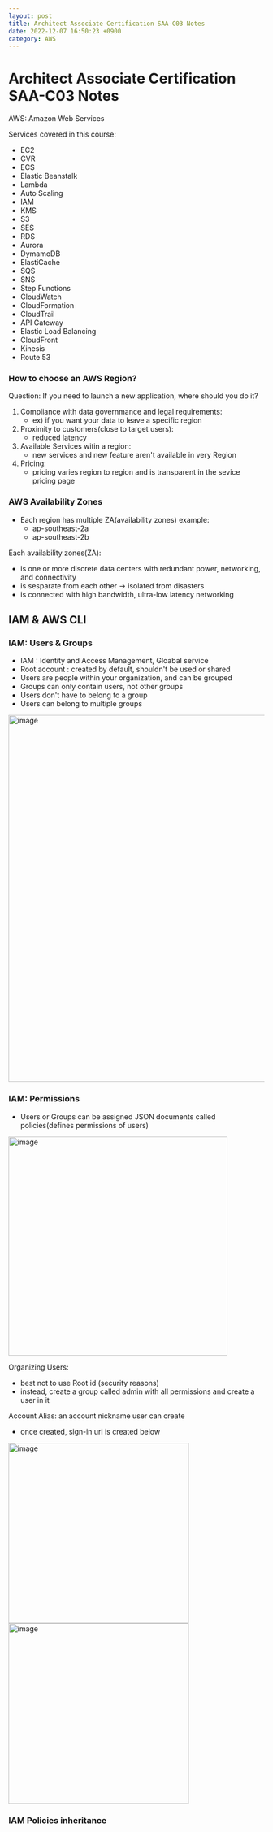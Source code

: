 ```yaml
---
layout: post
title: Architect Associate Certification SAA-C03 Notes
date: 2022-12-07 16:50:23 +0900
category: AWS
---
```

# Architect Associate Certification SAA-C03 Notes

AWS: Amazon Web Services

Services covered in this course:

* EC2
* CVR
* ECS
* Elastic Beanstalk
* Lambda
* Auto Scaling
* IAM
* KMS
* S3
* SES
* RDS
* Aurora
* DymamoDB
* ElastiCache
* SQS
* SNS
* Step Functions
* CloudWatch
* CloudFormation
* CloudTrail
* API Gateway
* Elastic Load Balancing
* CloudFront
* Kinesis
* Route 53

### How to choose an AWS Region?

Question: If you need to launch a new application, where should you do it?

1. Compliance with data governmance and legal requirements:
	* ex) if you want your data to leave a specific region
2. Proximity to customers(close to target users):
	* reduced latency
3. Available Services witin a region:
	* new services and new feature aren't available in very Region
4. Pricing: 
	* pricing varies region to region and is transparent in the sevice pricing page 

### AWS Availability Zones

* Each region has multiple ZA(availability zones) example:
	* ap-southeast-2a
	* ap-southeast-2b

Each availability zones(ZA):

* is one or more discrete data centers with redundant power, networking, and connectivity
* is sesparate from each other -> isolated from disasters
* is connected with high bandwidth, ultra-low latency networking


## IAM & AWS CLI
### IAM: Users & Groups

* IAM : Identity and Access Management, Gloabal service
* Root account : created by default, shouldn't be used or shared
* Users are people within your organization, and can be grouped
* Groups can only contain users, not other groups
* Users don't have to belong to a group
* Users can belong to multiple groups

<img width="722" alt="image" src="https://user-images.githubusercontent.com/99532836/206182859-b503470c-8d5b-4b25-ae36-36702cedfab7.png">

### IAM: Permissions
* Users or Groups can be assigned JSON documents called policies(defines permissions of users)

<img width="431" alt="image" src="https://user-images.githubusercontent.com/99532836/206183704-42b5d5c5-8afd-4a18-9e93-261f8b9d4c78.png">

Organizing Users:
* best not to use Root id (security reasons)
* instead, create a group called admin with all permissions and create a user in it

Account Alias: an account nickname user can create

* once created, sign-in url is created below

<img width="355" alt="image" src="https://user-images.githubusercontent.com/99532836/206187759-94cdaac2-4ab6-45b9-a9c0-793541006ea0.png">
<img width="355" alt="image" src="https://user-images.githubusercontent.com/99532836/206188142-2a239fb9-266b-4fa3-ae4d-a8d921fdb994.png">

### IAM Policies inheritance